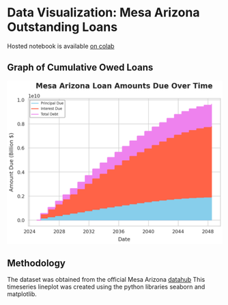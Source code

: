 # Data Visualization: Mesa Arizona Outstanding Loans

Hosted notebook is available [on colab](https://colab.research.google.com/drive/1iThINxrnoHwjtwq1hIrDGq-pSenZB0yv#scrollTo=igm55CK66RbK)

## Graph of Cumulative Owed Loans

![Resulting Graph](mesa-az-loans.png)

## Methodology
The dataset was obtained from the official Mesa Arizona [datahub](https://data.mesaaz.gov/Financial-Services/Debt-Service/p2t3-kgkn/about_data)
This timeseries lineplot was created using the python libraries seaborn and matplotlib.
